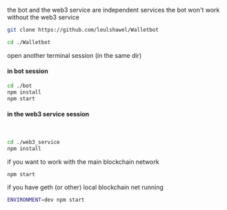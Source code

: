 the bot and the web3 service are independent services 
the bot won't work without the web3 service

```sh
git clone https://github.com/leulshawel/Walletbot
```


```sh
cd ./Walletbot
```

open another terminal session (in the same dir)

<h4>in bot session</h4>

```sh
cd ./bot
npm install
npm start
```

<h4>in the web3 service session</h4><br>

```sh
cd ./web3_service
npm install
```

if you want to work with the main blockchain network

```sh
npm start
```
if you have geth (or other) local blockchain net running

```sh
ENVIRONMENT=dev npm start
```
